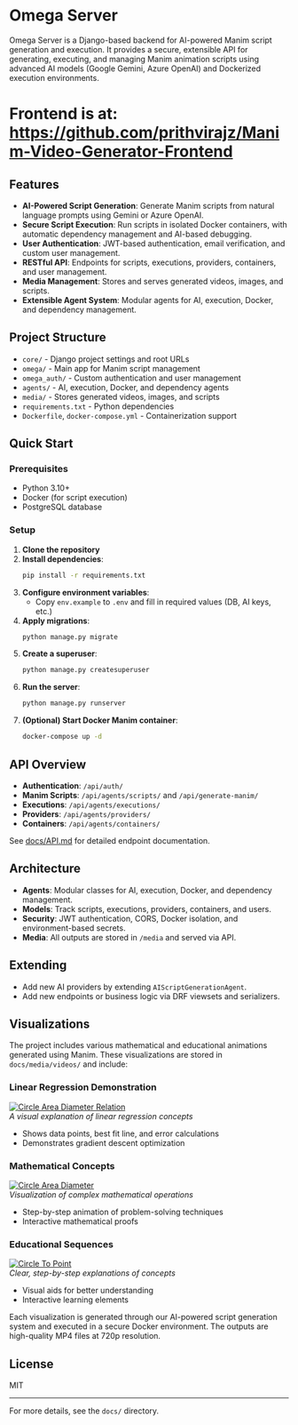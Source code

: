# Omega Server

Omega Server is a Django-based backend for AI-powered Manim script generation and execution. It provides a secure, extensible API for generating, executing, and managing Manim animation scripts using advanced AI models (Google Gemini, Azure OpenAI) and Dockerized execution environments.

# Frontend is at: https://github.com/prithvirajz/Manim-Video-Generator-Frontend

## Features

- **AI-Powered Script Generation**: Generate Manim scripts from natural language prompts using Gemini or Azure OpenAI.
- **Secure Script Execution**: Run scripts in isolated Docker containers, with automatic dependency management and AI-based debugging.
- **User Authentication**: JWT-based authentication, email verification, and custom user management.
- **RESTful API**: Endpoints for scripts, executions, providers, containers, and user management.
- **Media Management**: Stores and serves generated videos, images, and scripts.
- **Extensible Agent System**: Modular agents for AI, execution, Docker, and dependency management.

## Project Structure

- `core/` - Django project settings and root URLs
- `omega/` - Main app for Manim script management
- `omega_auth/` - Custom authentication and user management
- `agents/` - AI, execution, Docker, and dependency agents
- `media/` - Stores generated videos, images, and scripts
- `requirements.txt` - Python dependencies
- `Dockerfile`, `docker-compose.yml` - Containerization support

## Quick Start

### Prerequisites
- Python 3.10+
- Docker (for script execution)
- PostgreSQL database

### Setup
1. **Clone the repository**
2. **Install dependencies**:
   ```bash
   pip install -r requirements.txt
   ```
3. **Configure environment variables**:
   - Copy `env.example` to `.env` and fill in required values (DB, AI keys, etc.)
4. **Apply migrations**:
   ```bash
   python manage.py migrate
   ```
5. **Create a superuser**:
   ```bash
   python manage.py createsuperuser
   ```
6. **Run the server**:
   ```bash
   python manage.py runserver
   ```
7. **(Optional) Start Docker Manim container**:
   ```bash
   docker-compose up -d
   ```

## API Overview

- **Authentication**: `/api/auth/`
- **Manim Scripts**: `/api/agents/scripts/` and `/api/generate-manim/`
- **Executions**: `/api/agents/executions/`
- **Providers**: `/api/agents/providers/`
- **Containers**: `/api/agents/containers/`

See [docs/API.md](docs/API.md) for detailed endpoint documentation.

## Architecture

- **Agents**: Modular classes for AI, execution, Docker, and dependency management.
- **Models**: Track scripts, executions, providers, containers, and users.
- **Security**: JWT authentication, CORS, Docker isolation, and environment-based secrets.
- **Media**: All outputs are stored in `/media` and served via API.

## Extending
- Add new AI providers by extending `AIScriptGenerationAgent`.
- Add new endpoints or business logic via DRF viewsets and serializers.

## Visualizations

The project includes various mathematical and educational animations generated using Manim. These visualizations are stored in `docs/media/videos/` and include:

### Linear Regression Demonstration  
[![Circle Area Diameter Relation](http://img.youtube.com/vi/92PgdUDL7Lw/0.jpg)](https://youtu.be/92PgdUDL7Lw)  
*A visual explanation of linear regression concepts*  
- Shows data points, best fit line, and error calculations  
- Demonstrates gradient descent optimization  

### Mathematical Concepts  
[![Circle Area Diameter](http://img.youtube.com/vi/2rw7FwE-ppE/0.jpg)](https://youtu.be/2rw7FwE-ppE)  
*Visualization of complex mathematical operations*  
- Step-by-step animation of problem-solving techniques  
- Interactive mathematical proofs  

### Educational Sequences  
[![Circle To Point](http://img.youtube.com/vi/Z_uXTv-gRTM/0.jpg)](https://youtu.be/Z_uXTv-gRTM)  
*Clear, step-by-step explanations of concepts*  
- Visual aids for better understanding  
- Interactive learning elements  


Each visualization is generated through our AI-powered script generation system and executed in a secure Docker environment. The outputs are high-quality MP4 files at 720p resolution.

## License
MIT

---

For more details, see the `docs/` directory. 

